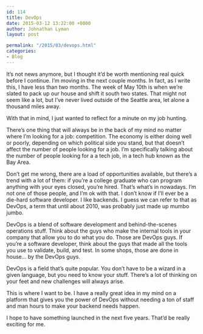 ```yaml
---
id: 114
title: DevOps
date: 2015-03-12 13:22:00 +0000
author: Johnathan Lyman
layout: post

permalink: "/2015/03/devops.html"
categories:
- Blog
---
```

It’s not news anymore, but I thought it’d be worth mentioning real quick before I continue. I’m moving in the next couple months. In fact, as I write this, I have less than two months. The week of May 10th is when we’re slated to pack up our house and shift it south two states. That might not seem like a lot, but I’ve never lived outside of the Seattle area, let alone a thousand miles away.

With that in mind, I just wanted to reflect for a minute on my job hunting.

There’s one thing that will always be in the back of my mind no matter where I’m looking for a job: competition. The economy is either doing well or poorly, depending on which political side you stand, but that doesn’t affect the number of people looking for a job. I’m specifically talking about the number of people looking for a a tech job, in a tech hub known as the Bay Area.

Don’t get me wrong, there are a load of opportunities available, but there’s a trend with a lot of them: if you’re a college graduate who can program anything with your eyes closed, you’re hired. That’s what’s in nowadays. I’m not one of those people, and I’m ok with that. I don’t know if I’ll ever be a die-hard software developer. I like backends. I guess we can refer to that as DevOps, a term that until about 2010, was probably just made up mumbo jumbo.

DevOps is a blend of software development and behind-the-scenes operations stuff. Think about the guys who make the internal tools in your company that allow you to do what you do. Those are DevOps guys. If you’re a software developer, think about the guys that made all the tools you use to validate, build, and test. In some shops, those are done in house… by the DevOps guys.

DevOps is a field that’s quite popular. You don’t have to be a wizard in a given language, but you need to know your stuff. There’s a lot of thinking on your feet and new challenges will always arise.

This is where I want to be. I have a really great idea in my mind on a platform that gives you the power of DevOps without needing a ton of staff and man hours to make your backend needs happen.

I hope to have something launched in the next five years. That’d be really exciting for me.